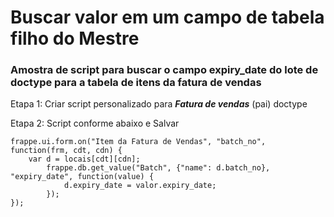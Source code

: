 # Buscar valor em um campo de tabela filho do Mestre


### Amostra de script para buscar o campo expiry\_date do lote de doctype para a tabela de itens da fatura de vendas


Etapa 1: Criar script personalizado para ***Fatura de vendas*** (pai) doctype


Etapa 2: Script conforme abaixo e Salvar



```
frappe.ui.form.on("Item da Fatura de Vendas", "batch_no", function(frm, cdt, cdn) {
    var d = locais[cdt][cdn];
        frappe.db.get_value("Batch", {"name": d.batch_no}, "expiry_date", function(value) {
            d.expiry_date = valor.expiry_date;
        });
});

```
